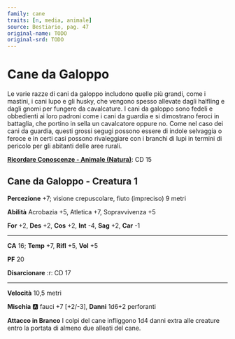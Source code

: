 ```yaml
---
family: cane
traits: [n, media, animale]
source: Bestiario, pag. 47
original-name: TODO
original-srd: TODO
---
```


# Cane da Galoppo

Le varie razze di cani da galoppo includono quelle più grandi, come i mastini, i cani lupo e gli husky, che vengono spesso allevate dagli halfling e dagli gnomi per fungere da cavalcature. I cani da galoppo sono fedeli e obbedienti ai loro padroni come i cani da guardia e si dimostrano feroci in battaglia, che portino in sella un cavalcatore oppure no. Come nel caso dei cani da guardia, questi grossi segugi possono essere di indole selvaggia o feroce e in certi casi possono rivaleggiare con i branchi di lupi in termini di pericolo per gli abitanti delle aree rurali.

**[Ricordare Conoscenze - Animale (Natura)](/azioni/ricordare-conoscenze)**: CD 15

## Cane da Galoppo - Creatura 1

**Percezione** +7; visione crepuscolare, fiuto (impreciso) 9 metri

**Abilità** Acrobazia +5, Atletica +7, Sopravvivenza +5

**For** +2, **Des** +2, **Cos** +2, **Int** -4, **Sag** +2, **Car** -1

***

**CA** 16; **Temp** +7, **Rifl** +5, **Vol** +5

**PF** 20

**Disarcionare** :r:  CD 17

***

**Velocità** 10,5 metri

**Mischia** :a: fauci +7 \[+2/-3], **Danni** 1d6+2 perforanti

**Attacco in Branco** I colpi del cane infliggono 1d4 danni extra alle creature entro la portata di almeno due alleati del cane.
